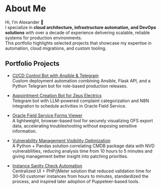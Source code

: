 # About Me

Hi, I’m Alexander 👋  
I specialize in **cloud architecture, infrastructure automation, and DevOps solutions** with over a decade of experience delivering scalable, reliable systems for production environments.  
This portfolio highlights selected projects that showcase my expertise in automation, cloud migrations, and custom tooling.  

## Portfolio Projects

- [CI/CD Control Bot with Ansible & Telegram](./bots/ci-cd-bot.md)  
  Custom deployment automation combining Ansible, Flask API, and a Python Telegram bot for role-based production releases.  

- [Appointment Creation Bot for Zeus Electrics](./bots/appointment_creation.md)  
  Telegram bot with LLM-powered complaint categorization and N8N integration to schedule activities in Oracle Field Service.
  
- [Oracle Field Service Forms Viewer](./optimizations/ofs_forms_viewer.md)  
  A lightweight, browser-based tool for securely visualizing OFS export data, accelerating troubleshooting without exposing sensitive information.

- [Vulnerability Management Visibility Optimization](./optimizations/vulnerability_management.md)  
  A Python + Pandas solution correlating CMDB package data with NVD vulnerabilities, reducing analysis time from 10 hours to 5 minutes and giving management better insight into patching priorities.

- [Instance Sanity Check Automation](./optimizations/instance_sanity_check.md)  
  Centralized UI + PHP/jMeter solution that reduced validation time for 30–50 customer instances from hours to minutes, standardized the process, and inspired later adoption of Puppeteer-based tools.  
<!-- Add more projects as you expand -->
